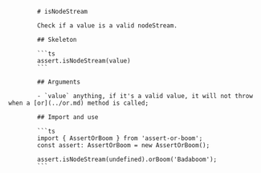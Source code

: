             # isNodeStream

            Check if a value is a valid nodeStream.

            ## Skeleton

            ```ts
            assert.isNodeStream(value)
            ```

            ## Arguments

            - `value` anything, if it's a valid value, it will not throw when a [or](../or.md) method is called;

            ## Import and use

            ```ts
            import { AssertOrBoom } from 'assert-or-boom';
            const assert: AssertOrBoom = new AssertOrBoom();

            assert.isNodeStream(undefined).orBoom('Badaboom');
            ```
